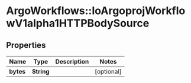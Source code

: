 # ArgoWorkflows::IoArgoprojWorkflowV1alpha1HTTPBodySource

## Properties
Name | Type | Description | Notes
------------ | ------------- | ------------- | -------------
**bytes** | **String** |  | [optional] 


